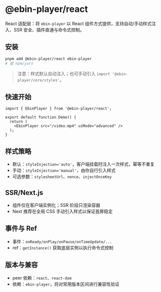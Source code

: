 # @ebin-player/react

React 适配层：将 `ebin-player` 以 React 组件方式提供，支持自动/手动样式注入、SSR 安全、插件直通与命令式控制。

## 安装

```bash
pnpm add @ebin-player/react ebin-player
# 或 npm/yarn
```

> 注意：样式默认自动注入；也可手动引入 `import '@ebin-player/core/styles'`。

## 快速开始

```tsx
import { EbinPlayer } from '@ebin-player/react';

export default function Demo() {
  return (
    <EbinPlayer src="/video.mp4" uiMode="advanced" />
  );
}
```

## 样式策略
- 默认：`styleInjection='auto'`，客户端挂载时注入一次样式，幂等不重复
- 手动：`styleInjection='manual'`，由你自行引入样式
- 可选参数：`stylesheetUrl`、`nonce`、`injectOnceKey`

## SSR/Next.js
- 组件仅在客户端实例化；SSR 阶段只渲染容器
- Next 推荐在全局 CSS 手动引入样式以保证首屏稳定

## 事件与 Ref
- 事件：`onReady/onPlay/onPause/onTimeUpdate/...`
- ref：`getInstance()` 获取底层实例以执行命令式控制

## 版本与兼容
- peer 依赖：`react`、`react-dom`
- 依赖：`ebin-player`，将对常用版本区间进行兼容性验证
